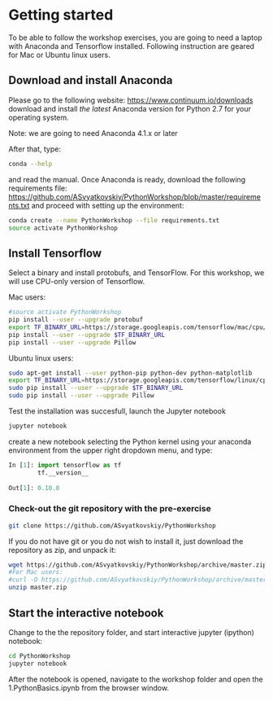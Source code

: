 # Getting started

To be able to follow the workshop exercises, you are going to need a laptop with Anaconda and Tensorflow installed. Following instruction are geared for Mac or Ubuntu linux users.

## Download and install Anaconda

Please go to the following website: https://www.continuum.io/downloads
download and install *the latest* Anaconda version for Python 2.7 for your operating system. 

Note: we are going to need Anaconda 4.1.x or later

After that, type:

```bash
conda --help
```
and read the manual.
Once Anaconda is ready, download the following requirements file: https://github.com/ASvyatkovskiy/PythonWorkshop/blob/master/requirements.txt
and proceed with setting up the environment:

```bash
conda create --name PythonWorkshop --file requirements.txt
source activate PythonWorkshop
```

## Install Tensorflow

Select a binary and install protobufs, and TensorFlow. For this workshop, we will use CPU-only version of Tensorflow.

Mac users:

```bash
#source activate PythonWorkshop
pip install --user --upgrade protobuf
export TF_BINARY_URL=https://storage.googleapis.com/tensorflow/mac/cpu/tensorflow-0.10.0-py2-none-any.whl
pip install --user --upgrade $TF_BINARY_URL
pip install --user --upgrade Pillow
```

Ubuntu linux users:

```bash
sudo apt-get install --user python-pip python-dev python-matplotlib
export TF_BINARY_URL=https://storage.googleapis.com/tensorflow/linux/cpu/tensorflow-0.10.0-cp27-none-linux_x86_64.whl
sudo pip install --user --upgrade $TF_BINARY_URL
sudo pip install --user --upgrade Pillow
```

Test the installation was succesfull, launch the Jupyter notebook

```bash
jupyter notebook
```
create a new notebook selecting the Python kernel using your anaconda environment from the upper right dropdown menu, and type:

```python
In [1]: import tensorflow as tf
        tf.__version__
        
Out[1]: 0.10.0
```

### Check-out the git repository with the pre-exercise 

```bash
git clone https://github.com/ASvyatkovskiy/PythonWorkshop
```

If you do not have git or you do not wish to install it, just download the repository as zip, and unpack it:

```bash
wget https://github.com/ASvyatkovskiy/PythonWorkshop/archive/master.zip
#For Mac users:
#curl -O https://github.com/ASvyatkovskiy/PythonWorkshop/archive/master.zip
unzip master.zip
```

## Start the interactive notebook

Change to the the repository folder, and start interactive jupyter (ipython) notebook:
```bash
cd PythonWorkshop
jupyter notebook
```

After the notebook is opened, navigate to the workshop folder and open the 1.PythonBasics.ipynb from the browser window.
